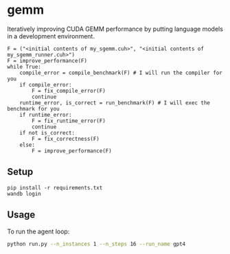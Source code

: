# gemm
Iteratively improving CUDA GEMM performance by putting language models in a development environment.
```
F = ("<initial contents of my_sgemm.cuh>", "<initial contents of my_sgemm_runner.cuh>")
F = improve_performance(F)
while True:
    compile_error = compile_benchmark(F) # I will run the compiler for you
    if compile_error:
        F = fix_compile_error(F)
        continue
    runtime_error, is_correct = run_benchmark(F) # I will exec the benchmark for you
    if runtime_error:
        F = fix_runtime_error(F)
        continue
    if not is_correct:
        F = fix_correctness(F)
    else:
        F = improve_performance(F)
```

## Setup
```
pip install -r requirements.txt
wandb login
```

## Usage
To run the agent loop:
```bash
python run.py --n_instances 1 --n_steps 16 --run_name gpt4
```


